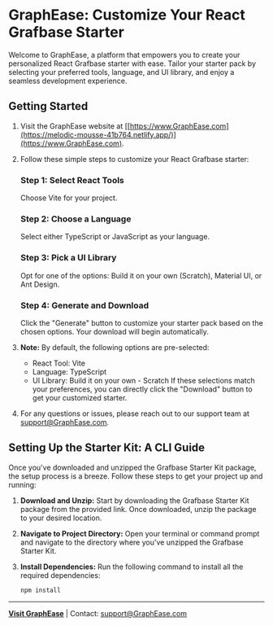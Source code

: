 # GraphEase: Customize Your React Grafbase Starter

Welcome to GraphEase, a platform that empowers you to create your personalized React Grafbase starter with ease. Tailor your starter pack by selecting your preferred tools, language, and UI library, and enjoy a seamless development experience.

## Getting Started

1. Visit the GraphEase website at [[https://www.GraphEase.com](https://melodic-mousse-41b764.netlify.app/)](https://www.GraphEase.com).

2. Follow these simple steps to customize your React Grafbase starter:

   ### Step 1: Select React Tools
   Choose Vite for your project.

   ### Step 2: Choose a Language
   Select either TypeScript or JavaScript as your language.

   ### Step 3: Pick a UI Library
   Opt for one of the options: Build it on your own (Scratch), Material UI, or Ant Design.

   ### Step 4: Generate and Download
   Click the "Generate" button to customize your starter pack based on the chosen options. Your download will begin automatically.

3. **Note:** By default, the following options are pre-selected:
   - React Tool: Vite
   - Language: TypeScript
   - UI Library: Build it on your own - Scratch
   If these selections match your preferences, you can directly click the "Download" button to get your customized starter.

4. For any questions or issues, please reach out to our support team at support@GraphEase.com.

## Setting Up the Starter Kit: A CLI Guide

Once you've downloaded and unzipped the Grafbase Starter Kit package, the setup process is a breeze. Follow these steps to get your project up and running:

1. **Download and Unzip:** Start by downloading the Grafbase Starter Kit package from the provided link. Once downloaded, unzip the package to your desired location.

2. **Navigate to Project Directory:** Open your terminal or command prompt and navigate to the directory where you've unzipped the Grafbase Starter Kit.

3. **Install Dependencies:** Run the following command to install all the required dependencies:
   
   ```bash
   npm install


---

**[Visit GraphEase](https://www.GraphEase.com)** | Contact: support@GraphEase.com
